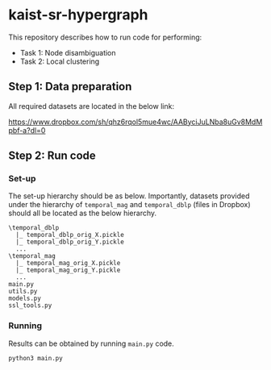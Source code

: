 # kaist-sr-hypergraph

This repository describes how to run code for performing: 
- Task 1: Node disambiguation
- Task 2: Local clustering

## Step 1: Data preparation

All required datasets are located in the below link:

https://www.dropbox.com/sh/qhz6rqol5mue4wc/AAByciJuLNba8uGv8MdMpbf-a?dl=0

## Step 2: Run code

### Set-up

The set-up hierarchy should be as below.
Importantly, datasets provided under the hierarchy of ```temporal_mag``` and ```temporal_dblp``` (files in Dropbox) should all be located as the below hierarchy.

```
\temporal_dblp
  |_ temporal_dblp_orig_X.pickle
  |_ temporal_dblp_orig_Y.pickle
  ...
\temporal_mag
  |_ temporal_mag_orig_X.pickle
  |_ temporal_mag_orig_Y.pickle
  ...
main.py
utils.py
models.py
ssl_tools.py
```

### Running

Results can be obtained by running ```main.py``` code.

```
python3 main.py 
```
